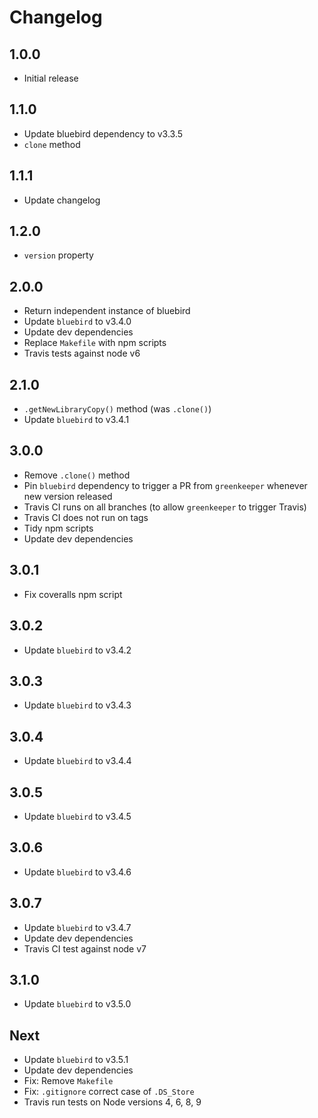 # Changelog

## 1.0.0

* Initial release

## 1.1.0

* Update bluebird dependency to v3.3.5
* `clone` method

## 1.1.1

* Update changelog

## 1.2.0

* `version` property

## 2.0.0

* Return independent instance of bluebird
* Update `bluebird` to v3.4.0
* Update dev dependencies
* Replace `Makefile` with npm scripts
* Travis tests against node v6

## 2.1.0

* `.getNewLibraryCopy()` method (was `.clone()`)
* Update `bluebird` to v3.4.1

## 3.0.0

* Remove `.clone()` method
* Pin `bluebird` dependency to trigger a PR from `greenkeeper` whenever new version released
* Travis CI runs on all branches (to allow `greenkeeper` to trigger Travis)
* Travis CI does not run on tags
* Tidy npm scripts
* Update dev dependencies

## 3.0.1

* Fix coveralls npm script

## 3.0.2

* Update `bluebird` to v3.4.2

## 3.0.3

* Update `bluebird` to v3.4.3

## 3.0.4

* Update `bluebird` to v3.4.4

## 3.0.5

* Update `bluebird` to v3.4.5

## 3.0.6

* Update `bluebird` to v3.4.6

## 3.0.7

* Update `bluebird` to v3.4.7
* Update dev dependencies
* Travis CI test against node v7

## 3.1.0

* Update `bluebird` to v3.5.0

## Next

* Update `bluebird` to v3.5.1
* Update dev dependencies
* Fix: Remove `Makefile`
* Fix: `.gitignore` correct case of `.DS_Store`
* Travis run tests on Node versions 4, 6, 8, 9
